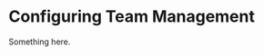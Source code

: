 [title]: # (Configuring Team Management)
[tags]: # (XXX)
[priority]: # (6658)
# Configuring Team Management
Something here.
